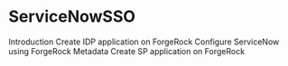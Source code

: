 # ServiceNowSSO
Introduction
Create IDP application on ForgeRock
Configure ServiceNow using ForgeRock Metadata
Create SP application on ForgeRock 
